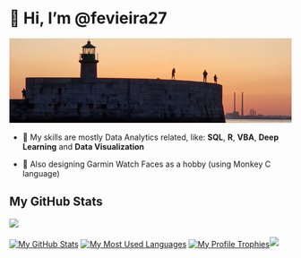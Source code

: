 # 👋 Hi, I’m @fevieira27

<a href="https://www.instagram.com/fevieira2/">![MasterHead](DLR_sunset4.png)</a>

- 💼 My skills are mostly Data Analytics related, like: **SQL**, **R**, **VBA**, **Deep Learning** and **Data Visualization**
  
- 🌱 Also designing Garmin Watch Faces as a hobby (using Monkey C language)

## My GitHub Stats
![](https://komarev.com/ghpvc/?username=fevieira27&abbreviated=true&color=d45B7d)

<a href="https://github.com/fevieira27"><img align="center" src="https://github-readme-stats.vercel.app/api?username=fevieira27&show=discussions_answered&show_icons=true&include_all_commits=true&hide=prs&theme=dracula&hide_border=true" alt="My GitHub Stats" /></a> <a href="https://github.com/fevieira27"><img align="center" src="https://github-readme-stats.vercel.app/api/top-langs/?username=fevieira27&theme=dracula&hide_border=true" alt="My Most Used Languages" /></a>
<a href="https://github.com/fevieira27"><img align="center" src="https://github-profile-trophy.vercel.app/?username=fevieira27&show_icons=true&hide_border=true&include_all_commits=true&theme=dracula&no-frame=true&title=Joined2020,Experience,Stars,Commits,Repositories,Issues,Followers" alt="My Profile Trophies" /></a>![](https://hit.yhype.me/github/profile?user_id=60966475)

<!---  merko
&count_private=true
&layout=compact
![GitHub followers](https://img.shields.io/github/followers/fevieira27)
fevieira27/fevieira27 is a ✨ special ✨ repository because its `README.md` (this file) appears on your GitHub profile.
You can click the Preview link to take a look at your changes.
--->

